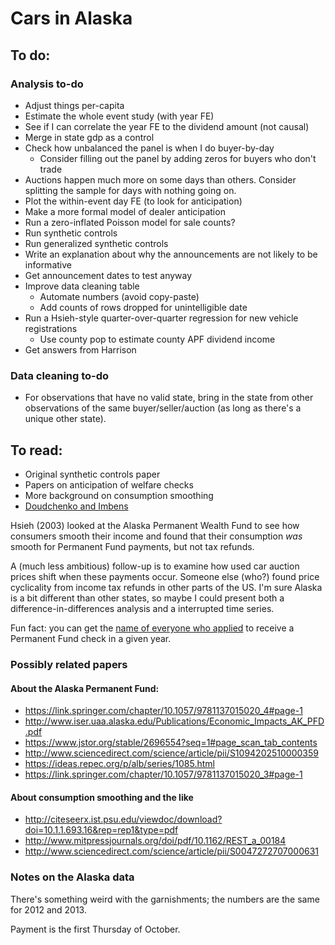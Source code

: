 # Cars in Alaska


## To do:
### Analysis to-do
- Adjust things per-capita
- Estimate the whole event study (with year FE)
- See if I can correlate the year FE to the dividend amount (not causal)
- Merge in state gdp as a control
- Check how unbalanced the panel is when I do buyer-by-day
    - Consider filling out the panel by adding zeros for buyers who don't trade
- Auctions happen much more on some days than others. Consider splitting the sample for days with nothing going on.
- Plot the within-event day FE (to look for anticipation)
- Make a more formal model of dealer anticipation
- Run a zero-inflated Poisson model for sale counts?
- Run synthetic controls
- Run generalized synthetic controls
- Write an explanation about why the announcements are not likely to be informative
- Get announcement dates to test anyway
- Improve data cleaning table
    - Automate numbers (avoid copy-paste)
    - Add counts of rows dropped for unintelligible date
- Run a Hsieh-style quarter-over-quarter regression for new vehicle registrations
    - Use county pop to estimate county APF dividend income
- Get answers from Harrison

### Data cleaning to-do
- For observations that have no valid state, bring in the state from other observations of the same buyer/seller/auction (as long as there's a unique other state).

## To read:
- Original synthetic controls paper
- Papers on anticipation of welfare checks
- More background on consumption smoothing
- [Doudchenko and Imbens](https://www.nber.org/papers/w22791)

Hsieh (2003) looked at the Alaska Permanent Wealth Fund to see how consumers smooth their income and found that their consumption _was_ smooth for Permanent Fund payments, but not tax refunds.

A (much less ambitious) follow-up is to examine how used car auction prices shift when these payments occur.
Someone else (who?) found price cyclicality from income tax refunds in other parts of the US.
I'm sure Alaska is a bit different than other states, so maybe I could present both a difference-in-differences analysis and a interrupted time series.

Fun fact: you can get the [name of everyone who applied](https://pfd.alaska.gov/Division-Info/Applicant-Database) to receive a Permanent Fund check in a given year.


### Possibly related papers
#### About the Alaska Permanent Fund:
- https://link.springer.com/chapter/10.1057/9781137015020_4#page-1
- http://www.iser.uaa.alaska.edu/Publications/Economic_Impacts_AK_PFD.pdf
- https://www.jstor.org/stable/2696554?seq=1#page_scan_tab_contents
- http://www.sciencedirect.com/science/article/pii/S1094202510000359
- https://ideas.repec.org/p/alb/series/1085.html
- https://link.springer.com/chapter/10.1057/9781137015020_3#page-1
#### About consumption smoothing and the like
- http://citeseerx.ist.psu.edu/viewdoc/download?doi=10.1.1.693.16&rep=rep1&type=pdf
- http://www.mitpressjournals.org/doi/pdf/10.1162/REST_a_00184
- http://www.sciencedirect.com/science/article/pii/S0047272707000631

### Notes on the Alaska data
There's something weird with the garnishments; the numbers are the same for 2012 and 2013.

Payment is the first Thursday of October.
